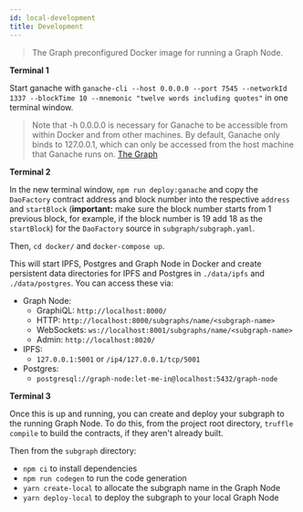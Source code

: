 ```yaml
---
id: local-development
title: Development
---
```


> The Graph preconfigured Docker image for running a Graph Node.

**Terminal 1**

Start ganache with `ganache-cli --host 0.0.0.0 --port 7545 --networkId 1337 --blockTime 10 --mnemonic "twelve words including quotes"` in one terminal window.

> Note that -h 0.0.0.0 is necessary for Ganache to be accessible from within Docker and from other machines. By default, Ganache only binds to 127.0.0.1, which can only be accessed from the host machine that Ganache runs on. [The Graph]

[the graph]: https://thegraph.com/docs/quick-start#1.-set-up-ganache-cli

**Terminal 2**

In the new terminal window, `npm run deploy:ganache` and copy the `DaoFactory` contract address and block number into the respective `address` and `startBlock` (**important:** make sure the block number starts from 1 previous block, for example, if the block number is 19 add 18 as the `startBlock`) for the `DaoFactory` source in `subgraph/subgraph.yaml`.

Then, `cd docker/` and `docker-compose up`.

This will start IPFS, Postgres and Graph Node in Docker and create persistent
data directories for IPFS and Postgres in `./data/ipfs` and `./data/postgres`. You
can access these via:

- Graph Node:
  - GraphiQL: `http://localhost:8000/`
  - HTTP: `http://localhost:8000/subgraphs/name/<subgraph-name>`
  - WebSockets: `ws://localhost:8001/subgraphs/name/<subgraph-name>`
  - Admin: `http://localhost:8020/`
- IPFS:
  - `127.0.0.1:5001` or `/ip4/127.0.0.1/tcp/5001`
- Postgres:
  - `postgresql://graph-node:let-me-in@localhost:5432/graph-node`

**Terminal 3**

Once this is up and running, you can create and deploy your subgraph to the running Graph Node. To do this, from the project root directory, `truffle compile` to build the contracts, if they aren't already built.

Then from the `subgraph` directory:

- `npm ci` to install dependencies
- `npm run codegen` to run the code generation
- `yarn create-local` to allocate the subgraph name in the Graph Node
- `yarn deploy-local` to deploy the subgraph to your local Graph Node
